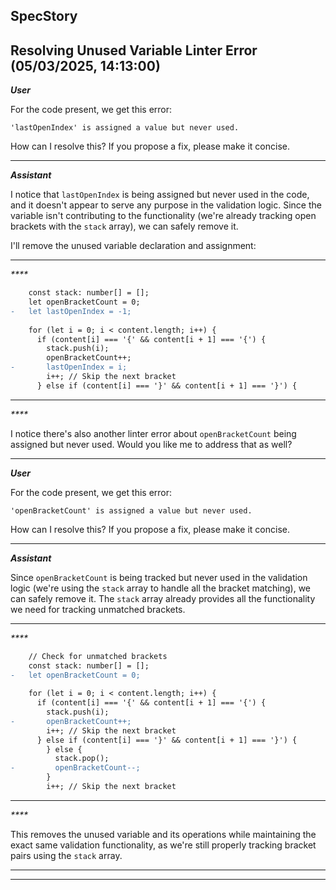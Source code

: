 ## SpecStory

## Resolving Unused Variable Linter Error (05/03/2025, 14:13:00)

_**User**_

For the code present, we get this error:
```
'lastOpenIndex' is assigned a value but never used.
```
How can I resolve this? If you propose a fix, please make it concise.

---

_**Assistant**_

I notice that `lastOpenIndex` is being assigned but never used in the code, and it doesn't appear to serve any purpose in the validation logic. Since the variable isn't contributing to the functionality (we're already tracking open brackets with the `stack` array), we can safely remove it.

I'll remove the unused variable declaration and assignment:

---

_****_

```diff
    const stack: number[] = [];
    let openBracketCount = 0;
-   let lastOpenIndex = -1;
    
    for (let i = 0; i < content.length; i++) {
      if (content[i] === '{' && content[i + 1] === '{') {
        stack.push(i);
        openBracketCount++;
-       lastOpenIndex = i;
        i++; // Skip the next bracket
      } else if (content[i] === '}' && content[i + 1] === '}') {
```

---

_****_

I notice there's also another linter error about `openBracketCount` being assigned but never used. Would you like me to address that as well?

---

_**User**_

For the code present, we get this error:
```
'openBracketCount' is assigned a value but never used.
```
How can I resolve this? If you propose a fix, please make it concise.

---

_**Assistant**_

Since `openBracketCount` is being tracked but never used in the validation logic (we're using the `stack` array to handle all the bracket matching), we can safely remove it. The `stack` array already provides all the functionality we need for tracking unmatched brackets.

---

_****_

```diff
    // Check for unmatched brackets
    const stack: number[] = [];
-   let openBracketCount = 0;
    
    for (let i = 0; i < content.length; i++) {
      if (content[i] === '{' && content[i + 1] === '{') {
        stack.push(i);
-       openBracketCount++;
        i++; // Skip the next bracket
      } else if (content[i] === '}' && content[i + 1] === '}') {
        } else {
          stack.pop();
-         openBracketCount--;
        }
        i++; // Skip the next bracket
```

---

_****_

This removes the unused variable and its operations while maintaining the exact same validation functionality, as we're still properly tracking bracket pairs using the `stack` array.

---



---

